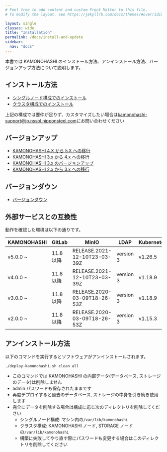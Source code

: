 ```yaml
---
# Feel free to add content and custom Front Matter to this file.
# To modify the layout, see https://jekyllrb.com/docs/themes/#overriding-theme-defaults

layout: single
classes: wide
title: "Installation"
permalink: /docs/install-and-update
sidebar:
  nav: "docs"
---
```


本書では KAMONOHASHI のインストール方法、アンインストール方法、バージョンアップ方法について説明します。

## インストール方法

- [シングルノード構成でのインストール](/docs/install-and-update/deploy-single-node)
- [クラスタ構成でのインストール](/docs/install-and-update/deploy-cluster)

上記の構成では要件が足りず、カスタマイズしたい場合は[kamonohashi-support@jp.nssol.nipponsteel.com](mailto:kamonohashi-support@jp.nssol.nipponsteel.com)にお問い合わせください

## バージョンアップ

- <a href="/docs/install-and-update/migrate4xto5x">KAMONOHASHI 4.X から 5.X への移行</a>
- <a href="/docs/install-and-update/migrate3xto4x">KAMONOHASHI 3.x から 4.x への移行</a>
- <a href="/docs/install-and-update/update">KAMONOHASHI 3.x のバージョンアップ</a>
- <a href="/docs/install-and-update/migrate2xto3x">KAMONOHASHI 2.x から 3.x への移行</a>

## バージョンダウン

- <a href="/docs/install-and-update/update#バージョンダウン">バージョンダウン</a>

## 外部サービスとの互換性

動作を確認した環境は以下の通りです。

| KAMONOHASHI | GitLab    | MinIO                        | LDAP      | Kubernetes | Ubuntu       |
| ----------- | --------- | ---------------------------- | --------- | ---------- | ------------ |
| v5.0.0 ~    | 11.8 以降 | RELEASE.2021-12-10T23-03-39Z | version 3 | v1.26.5    | Ubuntu 18.04 |
| v4.0.0 ~    | 11.8 以降 | RELEASE.2021-12-10T23-03-39Z | version 3 | v1.18.9    | Ubuntu 18.04 |
| v3.0.0 ~    | 11.8 以降 | RELEASE.2020-03-09T18-26-53Z | version 3 | v1.18.9    | Ubuntu 18.04 |
| v2.0.0 ~    | 11.8 以降 | RELEASE.2020-03-09T18-26-53Z | version 3 | v1.15.3    | Ubuntu 18.04 |

## アンインストール方法

以下のコマンドを実行するとソフトウェアがアンインストールされます。

```
./deploy-kamonohashi.sh clean all
```

- このコマンドでは KAMONOHASHI の内部データ(データベース, ストレージのデータ)は削除しません
- admin パスワードも保存されたままです
- 再度デプロイすると過去のデータベース, ストレージの中身を引き続き使用します
- 完全にデータを削除する場合は構成に応じ次のディレクトリを削除してください
  - シングルノード構成: マシン内の`/var/lib/kamonohashi`
  - クラスタ構成: KAMONOHASHI ノード, STORAGE ノードの`/var/lib/kamonohashi`
  - 構築に失敗してやり直す際にパスワードも変更する場合はこのディレクトリを削除してください
